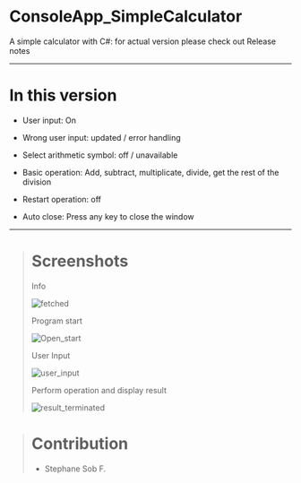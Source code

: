 # ConsoleApp_SimpleCalculator
A simple calculator with C#: for actual version please check out Release notes

--------------------------------------------------------

# In this version

- User input: On
- Wrong user input: updated / error handling
- Select arithmetic symbol: off / unavailable
- Basic operation: 
  Add, 
  subtract, 
  multiplicate,
  divide,
  get the rest of the division
  
- Restart operation: off
- Auto close: Press any key to close the window

--------------------------------------------------------

>
> # Screenshots
>
> Info
>
> ![fetched](https://user-images.githubusercontent.com/28387985/120030662-0a44ae80-bff8-11eb-8f16-6466440c523a.PNG)
>
> Program start
>
> ![Open_start](https://user-images.githubusercontent.com/28387985/120030634-02850a00-bff8-11eb-9c68-5ad9582690a3.PNG)
>
> User Input
>
> ![user_input](https://user-images.githubusercontent.com/28387985/120030871-4972ff80-bff8-11eb-9e42-538afa4059a4.PNG)
>
> Perform operation and display result
>
> ![result_terminated](https://user-images.githubusercontent.com/28387985/120030837-3fe99780-bff8-11eb-88b4-f8100ed5d4a3.PNG)
>

>
> # Contribution
>
> - Stephane Sob F.
>
>
